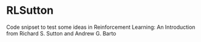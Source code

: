 # RLSutton
Code snipset to test some ideas in Reinforcement Learning: An Introduction from Richard S. Sutton and Andrew G. Barto
